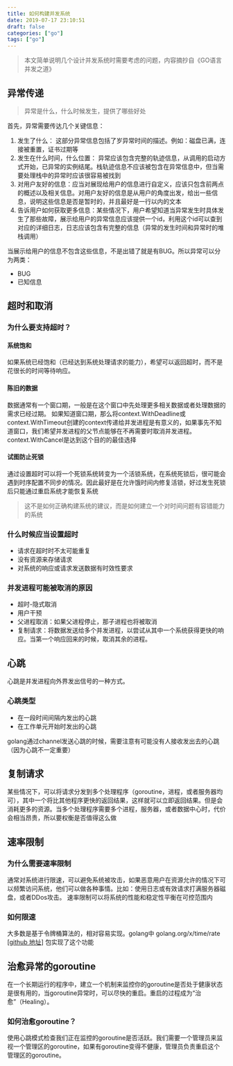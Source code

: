 ```yaml
---
title: 如何构建并发系统
date: 2019-07-17 23:10:51
draft: false
categories: ["go"]
tags: ["go"]
---
```

> 本文简单说明几个设计并发系统时需要考虑的问题，内容摘抄自《GO语言并发之道》
## 异常传递
> 异常是什么，什么时候发生，提供了哪些好处

首先，异常需要传达几个关键信息：

1. 发生了什么：
    这部分异常信息包括了岁异常时间的描述。例如：磁盘已满，连接被重置，证书过期等
2. 发生在什么时间，什么位置：
    异常应该包含完整的轨迹信息，从调用的启动方式开始，已异常的实例结尾。栈轨迹信息不应该被包含在异常信息中，但当需要处理栈中的异常时应该很容易被找到
3. 对用户友好的信息：应当对展现给用户的信息进行自定义，应该只包含前两点的概述以及相关信息。对用户友好的信息是从用户的角度出发，给出一些信息，说明这些信息是否是暂时的，并且最好是一行以内的文本
4. 告诉用户如何获取更多信息：某些情况下，用户希望知道当异常发生时具体发生了那些故障，展示给用户的异常信息应该提供一个id，利用这个id可以查到对应的详细日志，日志应该包含有完整的信息（异常的发生时间和异常时的堆栈调用）

当展示给用户的信息不包含这些信息，不是出错了就是有BUG。所以异常可以分为两类：
- BUG
- 已知信息

## 超时和取消

### 为什么要支持超时？

#### 系统饱和
如果系统已经饱和（已经达到系统处理请求的能力），希望可以返回超时，而不是花很长的时间等待响应。
#### 陈旧的数据
数据通常有一个窗口期，一般是在这个窗口中先处理更多相关数据或者处理数据的需求已经过期。
如果知道窗口期，那么将context.WithDeadline或context.WithTimeout创建的context传递给并发进程是有意义的，如果事先不知道窗口，我们希望并发进程的父节点能够在不再需要时取消并发进程。context.WithCancel是达到这个目的的最佳选择
#### 试图防止死锁
通过设置超时可以将一个死锁系统转变为一个活锁系统，在系统死锁后，很可能会遇到时序配置不同步的情况。因此最好是在允许饿时间内修复活锁，好过发生死锁后只能通过重启系统才能恢复系统
> 这不是如何正确构建系统的建议，而是如何建立一个对时间问题有容错能力的系统

### 什么时候应当设置超时
- 请求在超时时不太可能重复
- 没有资源来存储请求
- 对系统的响应或请求发送数据有时效性要求

### 并发进程可能被取消的原因
- 超时-隐式取消
- 用户干预
- 父进程取消：如果父进程停止，那子进程也将被取消
- 复制请求：将数据发送给多个并发进程，以尝试从其中一个系统获得更快的响应。当第一个响应回来的时候，取消其余的进程。

## 心跳
心跳是并发进程向外界发出信号的一种方式。
### 心跳类型
- 在一段时间间隔内发出的心跳
- 在工作单元开始时发出的心跳

golang通过channel发送心跳的时候，需要注意有可能没有人接收发出去的心跳（因为心跳不一定重要）

## 复制请求
某些情况下，可以将请求分发到多个处理程序（goroutine，进程，或者服务器均可），其中一个将比其他程序更快的返回结果，这样就可以立即返回结果。但是会消耗更多的资源。当多个处理程序需要多个进程，服务器，或者数据中心时，代价会相当昂贵，所以要权衡是否值得这么做

## 速率限制
### 为什么需要速率限制
通常对系统进行限速，可以避免系统被攻击，如果恶意用户在资源允许的情况下可以频繁访问系统，他们可以做各种事情。比如：使用日志或有效请求打满服务器磁盘，或者DDos攻击。
速率限制可以将系统的性能和稳定性平衡在可控范围内
### 如何限速
大多数是基于令牌桶算法的，相对容易实现。golang中 golang.org/x/time/rate [[github 地址]](https://github.com/golang/time) 包实现了这个功能

## 治愈异常的goroutine

在一个长期运行的程序中，建立一个机制来监控你的goroutine是否处于健康状态是很有用的，当goroutine异常时，可以尽快的重启。重启的过程成为“治愈”（Healing）。

### 如何治愈goroutine？
使用心跳模式检查我们正在监控的goroutine是否活跃。我们需要一个管理员来监视一个管理区的goroutine，如果有goroutine变得不健康，管理员负责重启这个管理区的goroutine。


